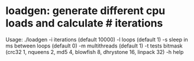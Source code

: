# loadgen: generate different cpu loads and calculate # iterations
Usage: ./loadgen
  -i iterations (default 10000)
  -l loops (default 1)
  -s sleep in ms between loops (default 0)
  -m multithreads (default 1)
  -t tests bitmask (crc32 1, nqueens 2, md5 4, blowfish 8, dhrystone 16, linpack 32)
  -h help
